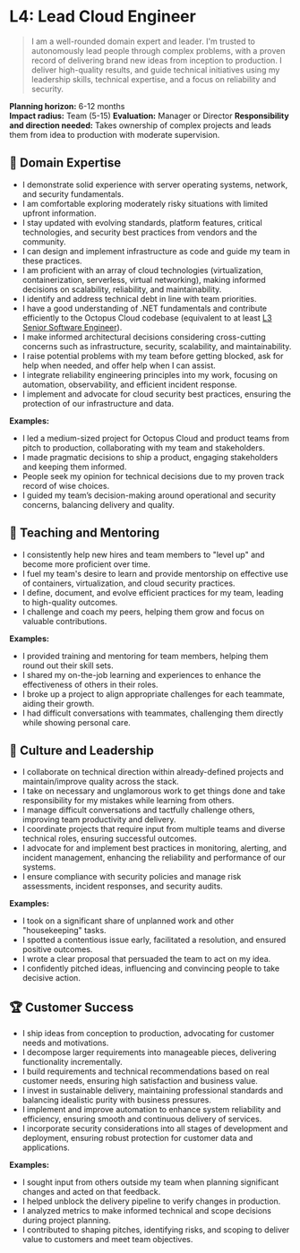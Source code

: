 # L4: Lead Cloud Engineer

> I am a well-rounded domain expert and leader. I'm trusted to autonomously lead people through complex problems, with a proven record of delivering brand new ideas from inception to production. I deliver high-quality results, and guide technical initiatives using my leadership skills, technical expertise, and a focus on reliability and security.

**Planning horizon:** 6-12 months  
**Impact radius:** Team (5-15)
**Evaluation:** Manager or Director
**Responsibility and direction needed:** Takes ownership of complex projects and leads them from idea to production with moderate supervision.

## 🦉 Domain Expertise

- I demonstrate solid experience with server operating systems, network, and security fundamentals.
- I am comfortable exploring moderately risky situations with limited upfront information.
- I stay updated with evolving standards, platform features, critical technologies, and security best practices from vendors and the community.
- I can design and implement infrastructure as code and guide my team in these practices.
- I am proficient with an array of cloud technologies (virtualization, containerization, serverless, virtual networking), making informed decisions on scalability, reliability, and maintainability.
- I identify and address technical debt in line with team priorities.
- I have a good understanding of .NET fundamentals and contribute efficiently to the Octopus Cloud codebase (equivalent to at least [L3 Senior Software Engineer](../Software-Engineering/L3-Senior-Software-Engineer.md)).
- I make informed architectural decisions considering cross-cutting concerns such as infrastructure, security, scalability, and maintainability.
- I raise potential problems with my team before getting blocked, ask for help when needed, and offer help when I can assist.
- I integrate reliability engineering principles into my work, focusing on automation, observability, and efficient incident response.
- I implement and advocate for cloud security best practices, ensuring the protection of our infrastructure and data.

**Examples:**

- I led a medium-sized project for Octopus Cloud and product teams from pitch to production, collaborating with my team and stakeholders.
- I made pragmatic decisions to ship a product, engaging stakeholders and keeping them informed.
- People seek my opinion for technical decisions due to my proven track record of wise choices.
- I guided my team’s decision-making around operational and security concerns, balancing delivery and quality.

## 🌱 Teaching and Mentoring

- I consistently help new hires and team members to "level up" and become more proficient over time.
- I fuel my team's desire to learn and provide mentorship on effective use of containers, virtualization, and cloud security practices.
- I define, document, and evolve efficient practices for my team, leading to high-quality outcomes.
- I challenge and coach my peers, helping them grow and focus on valuable contributions.

**Examples:**

- I provided training and mentoring for team members, helping them round out their skill sets.
- I shared my on-the-job learning and experiences to enhance the effectiveness of others in their roles.
- I broke up a project to align appropriate challenges for each teammate, aiding their growth.
- I had difficult conversations with teammates, challenging them directly while showing personal care.

## 🧭 Culture and Leadership

- I collaborate on technical direction within already-defined projects and maintain/improve quality across the stack.
- I take on necessary and unglamorous work to get things done and take responsibility for my mistakes while learning from others.
- I manage difficult conversations and tactfully challenge others, improving team productivity and delivery.
- I coordinate projects that require input from multiple teams and diverse technical roles, ensuring successful outcomes.
- I advocate for and implement best practices in monitoring, alerting, and incident management, enhancing the reliability and performance of our systems.
- I ensure compliance with security policies and manage risk assessments, incident responses, and security audits.

**Examples:**

- I took on a significant share of unplanned work and other "housekeeping" tasks.
- I spotted a contentious issue early, facilitated a resolution, and ensured positive outcomes.
- I wrote a clear proposal that persuaded the team to act on my idea.
- I confidently pitched ideas, influencing and convincing people to take decisive action.

## 🏆 Customer Success

- I ship ideas from conception to production, advocating for customer needs and motivations.
- I decompose larger requirements into manageable pieces, delivering functionality incrementally.
- I build requirements and technical recommendations based on real customer needs, ensuring high satisfaction and business value.
- I invest in sustainable delivery, maintaining professional standards and balancing idealistic purity with business pressures.
- I implement and improve automation to enhance system reliability and efficiency, ensuring smooth and continuous delivery of services.
- I incorporate security considerations into all stages of development and deployment, ensuring robust protection for customer data and applications.

**Examples:**

- I sought input from others outside my team when planning significant changes and acted on that feedback.
- I helped unblock the delivery pipeline to verify changes in production.
- I analyzed metrics to make informed technical and scope decisions during project planning.
- I contributed to shaping pitches, identifying risks, and scoping to deliver value to customers and meet team objectives.
